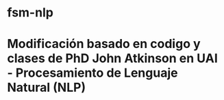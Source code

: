 # fsm-nlp
# Modificación basado en codigo y clases de PhD John Atkinson en UAI -  Procesamiento de Lenguaje Natural (NLP)
